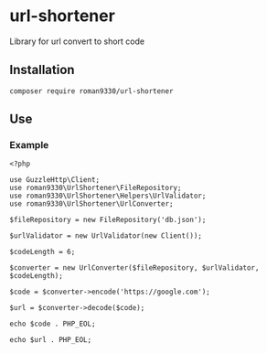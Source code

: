 # url-shortener
Library for url convert to short code

## Installation

```console
composer require roman9330/url-shortener
```

## Use
### Example

```console
<?php

use GuzzleHttp\Client;
use roman9330\UrlShortener\FileRepository;
use roman9330\UrlShortener\Helpers\UrlValidator;
use roman9330\UrlShortener\UrlConverter;

$fileRepository = new FileRepository('db.json');

$urlValidator = new UrlValidator(new Client());

$codeLength = 6;

$converter = new UrlConverter($fileRepository, $urlValidator, $codeLength);

$code = $converter->encode('https://google.com');

$url = $converter->decode($code);

echo $code . PHP_EOL;

echo $url . PHP_EOL;
```
